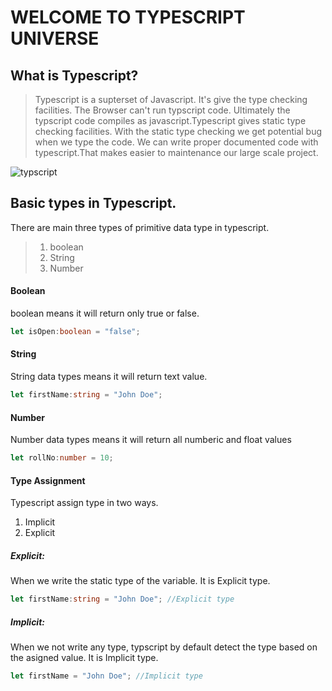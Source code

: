  WELCOME TO TYPESCRIPT UNIVERSE
=======================================


What is Typescript?
---------------------
> Typescript is a supterset of Javascript. It's give the type checking facilities. The Browser can't run typscript code. Ultimately the typscript code compiles as javascript.Typescript gives static type checking facilities. With the static type checking we get potential bug when we type the code. We can write proper documented code with typescript.That makes easier to maintenance our large scale project.


![typscript](https://i.ibb.co/PNYtYjD/superset-of-Js.png)


Basic types in Typescript.
----------------------
There are main three types of primitive data type in typescript.
>1. boolean
>2. String
>3. Number

#### Boolean
boolean means it will return only true or false. 


```typescript
let isOpen:boolean = "false";
```
#### String
String data types means it will return text value.

```typescript
let firstName:string = "John Doe";
```

#### Number
Number data types means it will return all numberic and float values

```typescript
let rollNo:number = 10;
```

#### Type Assignment
Typescript assign type in two ways.
1. Implicit
2. Explicit

##### Explicit:
 When we write the static type of the variable. It is Explicit type.

 ```typescript
let firstName:string = "John Doe"; //Explicit type
```

##### Implicit:
When we not write any type, typscript by default detect the type based on the asigned value. It is Implicit type. 

 ```typescript
let firstName = "John Doe"; //Implicit type
```

